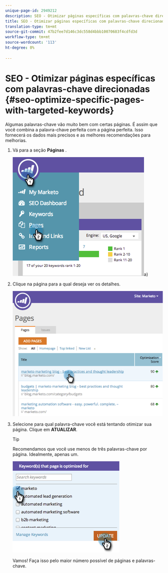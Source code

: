 ```yaml
---
unique-page-id: 2949212
description: SEO - Otimizar páginas específicas com palavras-chave direcionadas - Documentos de marketing - Documentação do produto
title: SEO - Otimizar páginas específicas com palavras-chave direcionadas
translation-type: tm+mt
source-git-commit: 47b2fee7d146c3dc558d4bbb10070683f4cdfd3d
workflow-type: tm+mt
source-wordcount: '113'
ht-degree: 0%

---
```



# SEO - Otimizar páginas específicas com palavras-chave direcionadas {#seo-optimize-specific-pages-with-targeted-keywords}

Algumas palavras-chave vão muito bem com certas páginas. É assim que você combina a palavra-chave perfeita com a página perfeita. Isso fornecerá os dados mais precisos e as melhores recomendações para melhorias.

1. Vá para a seção **Páginas** .

   ![](assets/image2014-9-18-12-3a52-3a28.png)a)

1. Clique na página para a qual deseja ver os detalhes.

   ![](assets/image2014-9-18-12-3a52-3a41.png)

1. Selecione para qual palavra-chave você está tentando otimizar sua página. Clique em **ATUALIZAR**.

   >[!TIP]
   >
   >Recomendamos que você use menos de três palavras-chave por página. Idealmente, apenas um.

   ![](assets/image2014-9-18-12-3a52-3a46.png)

   Vamos! Faça isso pelo maior número possível de páginas e palavras-chave.

